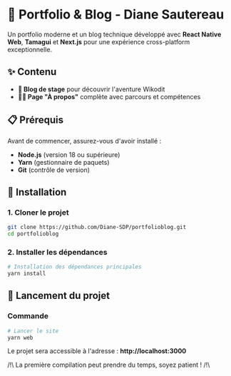 # 🚀 Portfolio & Blog - Diane Sautereau

Un portfolio moderne et un blog technique développé avec **React Native Web**, **Tamagui** et **Next.js** pour une expérience cross-platform exceptionnelle.

## ✨ Contenu

- **📝 Blog de stage** pour découvrir l'aventure Wikodit
- **👩‍💻 Page "À propos"** complète avec parcours et compétences

## 📋 Prérequis

Avant de commencer, assurez-vous d'avoir installé :

- **Node.js** (version 18 ou supérieure)
- **Yarn** (gestionnaire de paquets)
- **Git** (contrôle de version)

## 🚀 Installation

### 1. Cloner le projet

```bash
git clone https://github.com/Diane-SDP/portfolioblog.git
cd portfolioblog
```

### 2. Installer les dépendances

```bash
# Installation des dépendances principales
yarn install
```

## 🎯 Lancement du projet

### Commande

```bash
# Lancer le site
yarn web
```

Le projet sera accessible à l'adresse : **http://localhost:3000**

/!\ La première compilation peut prendre du temps, soyez patient ! /!\

